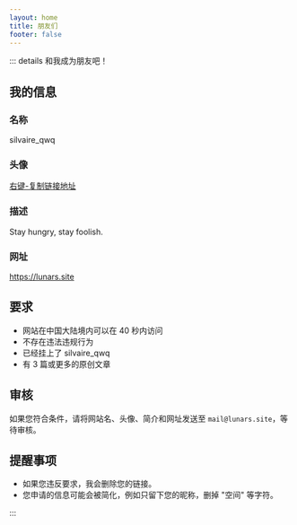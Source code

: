 ```yaml
---
layout: home
title: 朋友们
footer: false
---
```


<div class="friends">
  <FriendCard 
   title="LeonXie"
   url="https://leonxie.cn/" 
   description="保持热爱，奔赴山海！" 
   logo="https://avatars.githubusercontent.com/u/128591764?v=4" 
  />
  <FriendCard 
   title="Ariasaka"
   url="https://blog.yaria.top/" 
   description="人有悲欢离合，月有阴晴圆缺。" 
   logo="https://bu.dusays.com/2024/10/28/671f8bf00317e.jpg" 
  />
  <FriendCard 
   title="GenshinImpact.Net"
   url="https://genshinimpact.net/" 
   description="这里是一张起始页" 
   logo="https://genshinimpact.net/img/yuanshen_logo.jpg" 
  />
  <FriendCard 
   title="Kevin Wang"
   url="https://www.pluskevin.com/blog/" 
   description="记录我的IT学习历程、我的软件开发学习！" 
   logo="https://cdn.luogu.com.cn/upload/usericon/1.png" 
  />
  <FriendCard 
   title="CE-RAMOS"
   url="https://ce-ramos.cn/" 
   description="一款致力于模仿原版系统界面且功能强大的PE。" 
   logo="https://ce-ramos.cn/Logo.png" 
  />
  <FriendCard 
   title="青稚"
   url="https://blog.linux-qitong.top/" 
   description="越努力，越幸运。" 
   logo="https://blog.linux-qitong.top/img/avatar.avif" 
  />
  <FriendCard 
   title="张洪 Heo"
   url="https://blog.zhheo.com/" 
   description="分享设计与科技生活。" 
   logo="https://bu.dusays.com/2022/12/28/63ac2812183aa.png" 
  />
</div>

::: details 和我成为朋友吧！

## 我的信息

### 名称

silvaire_qwq

### 头像

[右键-复制链接地址](https://imgbed.lunars.site/file/1732958150105_IMG_20241130_171502.jpg)

### 描述

Stay hungry, stay foolish.

### 网址

https://lunars.site

## 要求

- 网站在中国大陆境内可以在 40 秒内访问
- 不存在违法违规行为
- 已经挂上了 silvaire_qwq
- 有 3 篇或更多的原创文章

## 审核

如果您符合条件，请将网站名、头像、简介和网址发送至 `mail@lunars.site`，等待审核。

## 提醒事项

- 如果您违反要求，我会删除您的链接。
- 您申请的信息可能会被简化，例如只留下您的昵称，删掉 "空间" 等字符。

:::